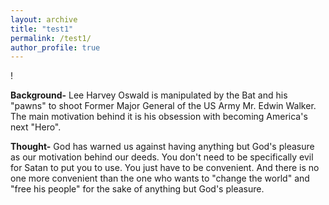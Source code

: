 ```yaml
---
layout: archive
title: "test1"
permalink: /test1/
author_profile: true
---
```



!

**Background-** Lee Harvey Oswald is manipulated by the Bat and his "pawns" to shoot Former Major General of the US Army Mr. Edwin Walker. The main motivation behind it is his obsession with becoming America's next "Hero".

**Thought-** God has warned us against having anything but God's pleasure as our motivation behind our deeds. 
You don't need to be specifically evil for Satan to put you to use. You just have to be convenient.
And there is no one more convenient than the one who wants to "change the world" and "free his people" for the sake of anything but God's pleasure. 